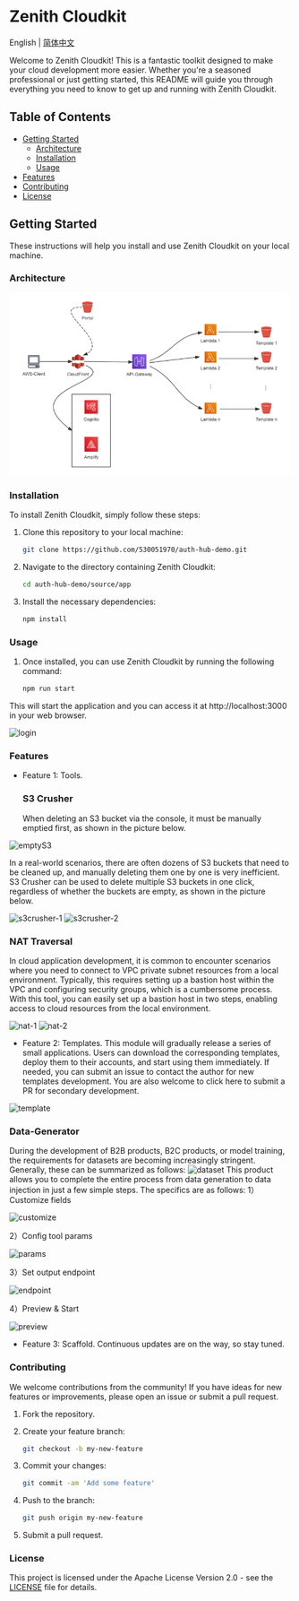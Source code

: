# Zenith Cloudkit

English | [简体中文](README_zh.md)

Welcome to Zenith Cloudkit! This is a fantastic toolkit designed to make your cloud development more easier. Whether you're a seasoned professional or just getting started, this README will guide you through everything you need to know to get up and running with Zenith Cloudkit.

## Table of Contents

- [Getting Started](#getting-started)
  - [Architecture](#architecture)
  - [Installation](#installation)
  - [Usage](#usage)
- [Features](#features)
- [Contributing](#contributing)
- [License](#license)

## Getting Started

These instructions will help you install and use Zenith Cloudkit on your local machine.

### Architecture

![architecture](/source/app/public/imgs/architecture.png)

### Installation

To install Zenith Cloudkit, simply follow these steps:

1. Clone this repository to your local machine:

   ```bash
   git clone https://github.com/530051970/auth-hub-demo.git

2. Navigate to the directory containing Zenith Cloudkit:

   ```bash
   cd auth-hub-demo/source/app

3. Install the necessary dependencies:

   ```bash
   npm install

### Usage

1. Once installed, you can use Zenith Cloudkit by running the following command:

   ```bash
   npm run start

This will start the application and you can access it at http://localhost:3000 in your web browser.

![login](/source/app/public/imgs/login.png)

### Features
- Feature 1: Tools.
  ### S3 Crusher
  When deleting an S3 bucket via the console, it must be manually emptied first, as shown in the picture below.

![emptyS3](/source/app/public/imgs/emptyS3.png)

  In a real-world scenarios, there are often dozens of S3 buckets that need to be cleaned up, and manually deleting them one by one is very inefficient. S3 Crusher can be used to delete multiple S3 buckets in one click, regardless of whether the buckets are empty, as shown in the picture below.

![s3crusher-1](/source/app/public/imgs/s3crusher-1.png)
![s3crusher-2](/source/app/public/imgs/s3crusher-2.png)

  ### NAT Traversal
  In cloud application development, it is common to encounter scenarios where you need to connect to VPC private subnet resources from a local environment. Typically, this requires setting up a bastion host within the VPC and configuring security groups, which is a cumbersome process. With this tool, you can easily set up a bastion host in two steps, enabling access to cloud resources from the local environment.

![nat-1](/source/app/public/imgs/nat-1.png)
![nat-2](/source/app/public/imgs/nat-2.png)

- Feature 2: Templates.
  This module will gradually release a series of small applications. Users can download the corresponding templates, deploy them to their accounts, and start using them immediately. If needed, you can submit an issue to contact the author for new templates development. You are also welcome to click here to submit a PR for secondary development.

![template](/source/app/public/imgs/template.png) 

  ### Data-Generator 
  During the development of B2B products, B2C products, or model training, the requirements for datasets are becoming increasingly stringent. Generally, these can be summarized as follows:
![dataset](/source/app/public/imgs/dataset.png) 
  This product allows you to complete the entire process from data generation to data injection in just a few simple steps. The specifics are as follows:
  1）Customize fields

![customize](/source/app/public/imgs/customize-fields.png) 

  2）Config tool params

![params](/source/app/public/imgs/tool-params.png) 

  3）Set output endpoint

![endpoint](/source/app/public/imgs/endpoint.png) 

  4）Preview & Start

![preview](/source/app/public/imgs/preview.png)   

- Feature 3: Scaffold.
  Continuous updates are on the way, so stay tuned.

### Contributing
We welcome contributions from the community! If you have ideas for new features or improvements, please open an issue or submit a pull request.

1. Fork the repository.
2. Create your feature branch: 

   ```bash
   git checkout -b my-new-feature

3. Commit your changes:

   ```bash
   git commit -am 'Add some feature'

4. Push to the branch:

   ```bash
   git push origin my-new-feature

5. Submit a pull request.

### License
This project is licensed under the Apache License Version 2.0 - see the [LICENSE](http://www.apache.org/licenses/) file for details.